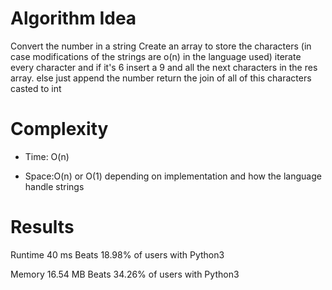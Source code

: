 # Algorithm Idea

Convert the number in a string
Create an array to store the characters (in case modifications of the strings are o(n) in the language used)
iterate every character and if it's 6 insert a 9 and all the next characters in the res array.
else just append the number
return the join of all of this characters casted to int

# Complexity

- Time: O(n)

- Space:O(n) or O(1) depending on implementation and how the language handle strings

# Results

Runtime
40
ms
Beats
18.98%
of users with Python3

Memory
16.54
MB
Beats
34.26%
of users with Python3